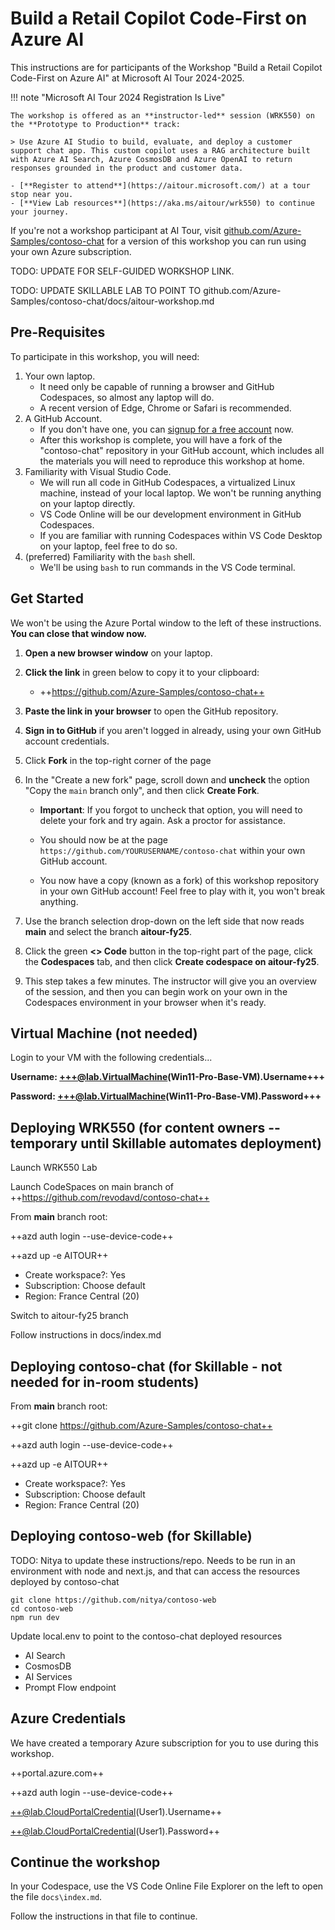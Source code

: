 # Build a Retail Copilot Code-First on Azure AI

This instructions are for participants of the Workshop "Build a Retail Copilot Code-First on Azure AI" at Microsoft AI Tour 2024-2025.

!!! note "Microsoft AI Tour 2024 Registration Is Live"

    The workshop is offered as an **instructor-led** session (WRK550) on the **Prototype to Production** track:

    > Use Azure AI Studio to build, evaluate, and deploy a customer support chat app. This custom copilot uses a RAG architecture built with Azure AI Search, Azure CosmosDB and Azure OpenAI to return responses grounded in the product and customer data.

    - [**Register to attend**](https://aitour.microsoft.com/) at a tour stop near you.
    - [**View Lab resources**](https://aka.ms/aitour/wrk550) to continue your journey.

If you're not a workshop participant at AI Tour, visit [github.com/Azure-Samples/contoso-chat](https://github.com/Azure-Samples/contoso-chat/blob/main/README.md) for a version of this workshop you can run using your own Azure subscription. 

TODO: UPDATE FOR SELF-GUIDED WORKSHOP LINK.

TODO: UPDATE SKILLABLE LAB TO POINT TO github.com/Azure-Samples/contoso-chat/docs/aitour-workshop.md

## Pre-Requisites

To participate in this workshop, you will need:

1. Your own laptop.
   * It need only be capable of running a browser and GitHub Codespaces, so almost any laptop will do.
   * A recent version of Edge, Chrome or Safari is recommended.
1. A GitHub Account.
   * If you don't have one, you can [signup for a free account](https://github.com/signup) now.
   * After this workshop is complete, you will have a fork of the "contoso-chat" repository in your GitHub account, which includes all the materials you will need to reproduce this workshop at home.
1. Familiarity with Visual Studio Code. 
   * We will run all code in GitHub Codespaces, a virtualized Linux machine, instead of your local laptop. We won't be running anything on your laptop directly.
   * VS Code Online will be our development environment in GitHub Codespaces.
   * If you are familiar with running Codespaces within VS Code Desktop on your laptop, feel free to do so. 
1. (preferred) Familiarity with the `bash` shell. 
    * We'll be using `bash` to run commands in the VS Code terminal.

## Get Started

We won't be using the Azure Portal window to the left of these instructions. **You can close that window now.**

1. **Open a new browser window** on your laptop. 

1. **Click the link** in green below to copy it to your clipboard: 
    * ++https://github.com/Azure-Samples/contoso-chat++

1. **Paste the link in your browser** to open the GitHub repository.

1. **Sign in to GitHub** if you aren't logged in already, using your own GitHub account credentials.

1. Click **Fork** in the top-right corner of the page

1. In the "Create a new fork" page, scroll down and **uncheck** the option "Copy the `main` branch only", and then click **Create Fork**.

   * **Important**: If you forgot to uncheck that option, you will need to delete your fork and try again. Ask a proctor for assistance.

   * You should now be at the page `https://github.com/YOURUSERNAME/contoso-chat` within your own GitHub account.
   
   * You now have a copy (known as a fork) of this workshop repository in your own GitHub account! Feel free to play with it, you won't break anything.

1. Use the branch selection drop-down on the left side that now reads **main** and select the branch **aitour-fy25**.

1. Click the green **<> Code** button in the top-right part of the page, click the **Codespaces** tab, and then click **Create codespace on aitour-fy25**.

1. This step takes a few minutes. The instructor will give you an overview of the session, and then you can begin work on your own in the Codespaces environment in your browser when it's ready.

## Virtual Machine (not needed)

Login to your VM with the following credentials...

**Username: +++@lab.VirtualMachine(Win11-Pro-Base-VM).Username+++**

**Password: +++@lab.VirtualMachine(Win11-Pro-Base-VM).Password+++** 

## Deploying WRK550 (for content owners -- temporary until Skillable automates deployment)

Launch WRK550 Lab

Launch CodeSpaces on main branch of ++https://github.com/revodavd/contoso-chat++

From **main** branch root:

++azd auth login --use-device-code++

++azd up -e AITOUR++

* Create workspace?: Yes
* Subscription: Choose default
* Region: France Central (20)

Switch to aitour-fy25 branch

Follow instructions in docs/index.md

## Deploying contoso-chat (for Skillable - not needed for in-room students)

From **main** branch root:

++git clone https://github.com/Azure-Samples/contoso-chat++

++azd auth login --use-device-code++

++azd up -e AITOUR++

* Create workspace?: Yes
* Subscription: Choose default
* Region: France Central (20)

## Deploying contoso-web (for Skillable)

TODO: Nitya to update these instructions/repo. Needs to be run in an environment with node and next.js, and that can access the resources deployed by contoso-chat

```
git clone https://github.com/nitya/contoso-web
cd contoso-web
npm run dev
```

Update local.env to point to the contoso-chat deployed resources
* AI Search
* CosmosDB
* AI Services
* Prompt Flow endpoint

## Azure Credentials

We have created a temporary Azure subscription for you to use during this workshop. 

++portal.azure.com++

++azd auth login --use-device-code++

++@lab.CloudPortalCredential(User1).Username++

++@lab.CloudPortalCredential(User1).Password++

## Continue the workshop

In your Codespace, use the VS Code Online File Explorer on the left to open the file `docs\index.md`.

Follow the instructions in that file to continue. 


